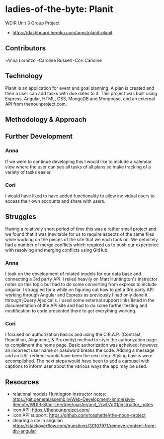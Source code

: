 # ladies-of-the-byte: Planit
WDIR Unit 3 Group Project
- https://dashboard.heroku.com/apps/planit-planit

## Contributors
-Anna Lornitzo
-Caroline Russell
-Cori Caridine


## Technology
Planit is an application for event and goal planning. A plan is created and then a user can add tasks with due dates to it. This project was built using Express, Angular, HTML, CSS, MongoDB and Mongoose, and an external API from thenounproject.com.


## Methodology & Approach


## Further Development
### Anna
If we were to continue developing this I would like to include a calendar view where the user can see all tasks of all plans so make tracking of a variety of tasks easier.

### Cori 
I would have liked to have added functionality to allow individual users to access their own accounts and share with users.


## Struggles
Having a relatively short period of time this was a rather small project and we found that it was inevitable for us to require aspects of the same files while working on the pieces of the site that we each took on. We definitely had a number of merge conflicts which required us to push our experience with resolving and merging conflicts using GitHub.

### Anna
I took on the development of related models for our data base and connecting a 3rd party API. I relied heavily on Matt Huntington's instructor notes on this topic but had to do some converting from express to include angular. I struggled for a while on figuring out how to get a 3rd party API working through Angular and Express as previously I had only done it through jQuery Ajax calls. I used some external support links listed in the documentation of the API site and had to do some further testing and modification to code presented there to get everything working.

### Cori
I focused on authorization basics and using the C.R.A.P. (Contrast, Repetition, Alignment, & Proximity) method to style the authorization page to compliment the home page. Basic authorization was acheived; however, an incorrect user name or password breaks the code. Adding a message and an URL redirect  would have been the next step. Styling basics were accomplished. The next steps would have been to add a carousel with captions to inform user about the various ways the app may be used.

## Resources

- relational models Huntington instructor notes: https://git.generalassemb.ly/Web-Development-Immersive-Remote/WDIR-Stan-Lee/tree/master/unit_2/w07d01/instructor_notes
- icon API: https://thenounproject.com/
- icon API support: https://github.com/rosshettel/the-noun-project
- clearing a div in angular: https://stackoverflow.com/questions/30107971/remove-content-from-div-angular

